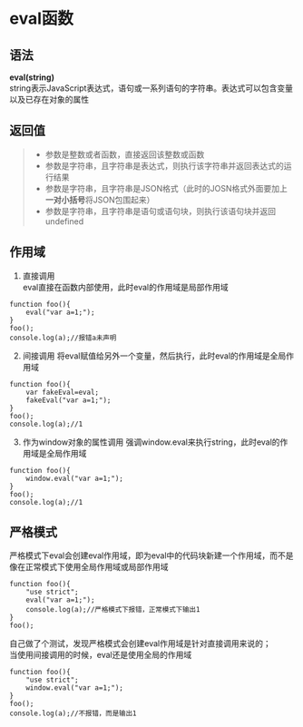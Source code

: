 # eval函数
## 语法
**eval(string)**   
string表示JavaScript表达式，语句或一系列语句的字符串。表达式可以包含变量以及已存在对象的属性   
## 返回值
>* 参数是整数或者函数，直接返回该整数或函数
>* 参数是字符串，且字符串是表达式，则执行该字符串并返回表达式的运行结果
>* 参数是字符串，且字符串是JSON格式（此时的JOSN格式外面要加上**一对小括号**将JSON包围起来）
>* 参数是字符串，且字符串是语句或语句块，则执行该语句块并返回undefined
## 作用域
1. 直接调用   
eval直接在函数内部使用，此时eval的作用域是局部作用域   
```
function foo(){
    eval("var a=1;");
}
foo();
console.log(a);//报错a未声明
```
2. 间接调用
将eval赋值给另外一个变量，然后执行，此时eval的作用域是全局作用域
```
function foo(){
    var fakeEval=eval;
    fakeEval("var a=1;");
}
foo();
console.log(a);//1
```
3. 作为window对象的属性调用
强调window.eval来执行string，此时eval的作用域是全局作用域
```
function foo(){
    window.eval("var a=1;");
}
foo();
console.log(a);//1
```
## 严格模式
严格模式下eval会创建eval作用域，即为eval中的代码块新建一个作用域，而不是像在正常模式下使用全局作用域或局部作用域   
```
function foo(){
    "use strict";
    eval("var a=1;");
    console.log(a);//严格模式下报错，正常模式下输出1
}
foo();
```
自己做了个测试，发现严格模式会创建eval作用域是针对直接调用来说的；   
当使用间接调用的时候，eval还是使用全局的作用域
```
function foo(){
    "use strict";
    window.eval("var a=1;");
}
foo();
console.log(a);//不报错，而是输出1
```